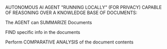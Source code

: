 AUTONOMOUS AI AGENT "RUNNING LOCALLY" (FOR PRIVACY) CAPABLE OF REASONING OVER A KNOWLEDGE BASE OF DOCUMENTS:

The AGENT can SUMMARIZE Documents

FIND specific info in the documents 

Perform COMPARATIVE ANALYSIS of the document contents 